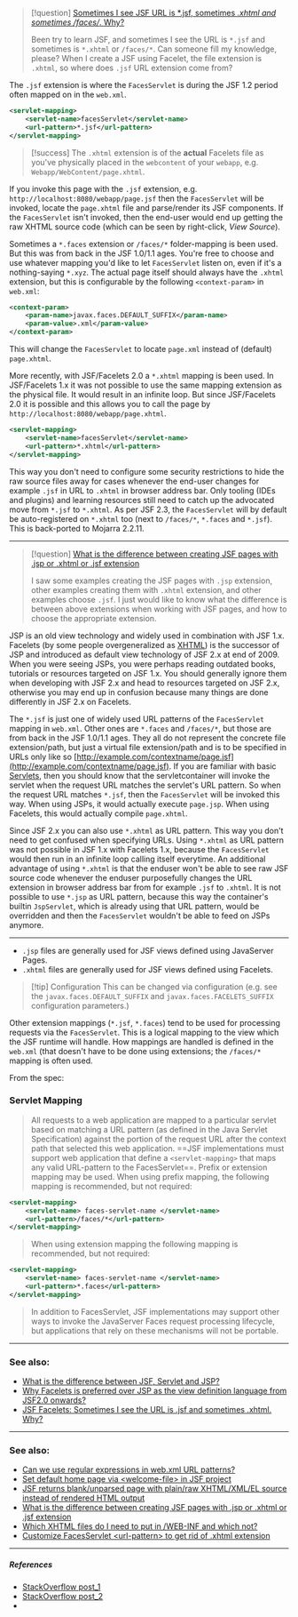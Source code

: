 >[!question] [Sometimes I see JSF URL is *.jsf, sometimes *.xhtml and sometimes /faces/*. Why?](https://stackoverflow.com/questions/3008395/sometimes-i-see-jsf-url-is-jsf-sometimes-xhtml-and-sometimes-faces-why)
>
>Been try to learn JSF, and sometimes I see the URL is `*.jsf` and sometimes is `*.xhtml` or `/faces/*`. Can someone fill my knowledge, please? When I create a JSF using Facelet, the file extension is `.xhtml`, so where does `.jsf` URL extension come from?

The `.jsf` extension is where the `FacesServlet` is during the JSF 1.2 period often mapped on in the `web.xml`.

```xml
<servlet-mapping>
    <servlet-name>facesServlet</servlet-name>
    <url-pattern>*.jsf</url-pattern>
</servlet-mapping>
```

> [!success] The `.xhtml` extension is of the **actual** Facelets file as you've physically placed in the `webcontent` of your `webapp`, e.g. `Webapp/WebContent/page.xhtml`.

If you invoke this page with the `.jsf` extension, e.g. `http://localhost:8080/webapp/page.jsf` then the `FacesServlet` will be invoked, locate the `page.xhtml` file and parse/render its JSF components. If the `FacesServlet` isn't invoked, then the end-user would end up getting the raw XHTML source code (which can be seen by right-click, _View Source_).

Sometimes a `*.faces` extension or `/faces/*` folder-mapping is been used.
But this was from back in the JSF 1.0/1.1 ages. You're free to choose and use whatever mapping you'd like to let `FacesServlet` listen on, even if it's a nothing-saying `*.xyz`. The actual page itself should always have the `.xhtml` extension, but this is configurable by the following `<context-param>` in `web.xml`:

```xml
<context-param>
    <param-name>javax.faces.DEFAULT_SUFFIX</param-name>
    <param-value>.xml</param-value>
</context-param>
```

This will change the `FacesServlet` to locate `page.xml` instead of (default) `page.xhtml`.

More recently, with JSF/Facelets 2.0 a `*.xhtml` mapping is been used.
In JSF/Facelets 1.x it was not possible to use the same mapping extension as the physical file. It would result in an infinite loop. But since JSF/Facelets 2.0 it is possible and this allows you to call the page by `http://localhost:8080/webapp/page.xhtml`.

```xml
<servlet-mapping>
    <servlet-name>facesServlet</servlet-name>
    <url-pattern>*.xhtml</url-pattern>
</servlet-mapping>
```

This way you don't need to configure some security restrictions to hide the raw source files away for cases whenever the end-user changes for example `.jsf` in URL to `.xhtml` in browser address bar.
Only tooling (IDEs and plugins) and learning resources still need to catch up the advocated move from `*.jsf` to `*.xhtml`. As per JSF 2.3, the `FacesServlet` will by default be auto-registered on `*.xhtml` too (next to `/faces/*`, `*.faces` and `*.jsf`).
This is back-ported to Mojarra 2.2.11.

---

>[!question] [What is the difference between creating JSF pages with .jsp or .xhtml or .jsf extension](https://stackoverflow.com/questions/7914660/what-is-the-difference-between-creating-jsf-pages-with-jsp-or-xhtml-or-jsf-ex)
>
>I saw some examples creating the JSF pages with `.jsp` extension, other examples creating them with `.xhtml` extension, and other examples choose `.jsf`.
>I just would like to know what the difference is between above extensions when working with JSF pages, and how to choose the appropriate extension.

JSP is an old view technology and widely used in combination with JSF 1.x. Facelets (by some people overgeneralized as [XHTML](https://stackoverflow.com/tags/xhtml/info)) is the successor of JSP and introduced as default view technology of JSF 2.x at end of 2009. When you were seeing JSPs, you were perhaps reading outdated books, tutorials or resources targeted on JSF 1.x. You should generally ignore them when developing with JSF 2.x and head to resources targeted on JSF 2.x, otherwise you may end up in confusion because many things are done differently in JSF 2.x on Facelets.

The `*.jsf` is just one of widely used URL patterns of the `FacesServlet` mapping in `web.xml`. Other ones are `*.faces` and `/faces/*`, but those are from back in the JSF 1.0/1.1 ages. They all do not represent the concrete file extension/path, but just a virtual file extension/path and is to be specified in URLs only like so [http://example.com/contextname/page.jsf](http://example.com/contextname/page.jsf). If you are familiar with basic [Servlets](https://stackoverflow.com/tags/servlets/info), then you should know that the servletcontainer will invoke the servlet when the request URL matches the servlet's URL pattern. So when the request URL matches `*.jsf`, then the `FacesServlet` will be invoked this way. When using JSPs, it would actually execute `page.jsp`. When using Facelets, this would actually compile `page.xhtml`.

Since JSF 2.x you can also use `*.xhtml` as URL pattern. This way you don't need to get confused when specifying URLs. Using `*.xhtml` as URL pattern was not possible in JSF 1.x with Facelets 1.x, because the `FacesServlet` would then run in an infinite loop calling itself everytime. An additional advantage of using `*.xhtml` is that the enduser won't be able to see raw JSF source code whenever the enduser purposefully changes the URL extension in browser address bar from for example `.jsf` to `.xhtml`. It is not possible to use `*.jsp` as URL pattern, because this way the container's builtin `JspServlet`, which is already using that URL pattern, would be overridden and then the `FacesServlet` wouldn't be able to feed on JSPs anymore.

---

- `.jsp` files are generally used for JSF views defined using JavaServer Pages. 
- `.xhtml` files are generally used for JSF views defined using Facelets.

> [!tip] Configuration
> This can be changed via configuration (e.g. see the `javax.faces.DEFAULT_SUFFIX` and `javax.faces.FACELETS_SUFFIX` configuration parameters.)

Other extension mappings (`*.jsf`, `*.faces`) tend to be used for processing requests via the `FacesServlet`. This is a logical mapping to the view which the JSF runtime will handle. How mappings are handled is defined in the `web.xml` (that doesn't have to be done using extensions; the `/faces/*` mapping is often used.

From the spec:

### Servlet Mapping

> All requests to a web application are mapped to a particular servlet based on matching a URL pattern (as defined in the Java Servlet Specification) against the portion of the request URL after the context path that selected this web application.
> ==JSF implementations must support web application that define a `<servlet-mapping>` that maps any valid URL-pattern to the FacesServlet==.
> Prefix or extension mapping may be used.
> When using prefix mapping, the following mapping is recommended, but not required:
```xml
<servlet-mapping>
	<servlet-name> faces-servlet-name </servlet-name>
	<url-pattern>/faces/*</url-pattern>
</servlet-mapping>
```
> When using extension mapping the following mapping is recommended, but not required:
```xml
<servlet-mapping>
	<servlet-name> faces-servlet-name </servlet-name>
	<url-pattern>*.faces</url-pattern>
</servlet-mapping>
```
> In addition to FacesServlet, JSF implementations may support other ways to invoke the JavaServer Faces request processing lifecycle, but applications that rely on these mechanisms will not be portable.

---

### See also:

- [What is the difference between JSF, Servlet and JSP?](https://stackoverflow.com/questions/2095397/what-is-the-difference-between-jsf-servlet-and-jsp)
- [Why Facelets is preferred over JSP as the view definition language from JSF2.0 onwards?](https://stackoverflow.com/questions/13092161/why-facelets-is-preferred-over-jsp-as-the-view-definition-language-from-jsf2-0-o/)
- [JSF Facelets: Sometimes I see the URL is .jsf and sometimes .xhtml. Why?](https://stackoverflow.com/questions/3008395/jsf-facelets-sometimes-i-see-the-url-is-jsf-and-sometimes-xhtml-why)

---
### See also:

- [Can we use regular expressions in web.xml URL patterns?](https://stackoverflow.com/questions/8570805/can-we-use-regular-expressions-in-web-xml-url-patterns)
- [Set default home page via \<welcome-file\> in JSF project](https://stackoverflow.com/questions/27562813)
- [JSF returns blank/unparsed page with plain/raw XHTML/XML/EL source instead of rendered HTML output](https://stackoverflow.com/questions/3112946)
- [What is the difference between creating JSF pages with .jsp or .xhtml or .jsf extension](https://stackoverflow.com/questions/7914660)
- [Which XHTML files do I need to put in /WEB-INF and which not?](https://stackoverflow.com/questions/9031811)
- [Customize FacesServlet \<url-pattern\> to get rid of .xhtml extension](https://stackoverflow.com/questions/18508329/customize-facesservlet-url-pattern-to-get-rid-of-xhtml-extension/)


---
##### ***References***
- [StackOverflow post_1](https://stackoverflow.com/questions/3008395/sometimes-i-see-jsf-url-is-jsf-sometimes-xhtml-and-sometimes-faces-why)
- [StackOverflow post_2](https://stackoverflow.com/questions/7914660/what-is-the-difference-between-creating-jsf-pages-with-jsp-or-xhtml-or-jsf-ex)
- 